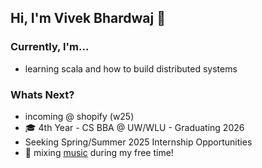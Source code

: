 ## Hi, I'm Vivek Bhardwaj 👋 

### Currently, I'm...
* learning scala and how to build distributed systems

### Whats Next?
* incoming @ shopify (w25)
* 🎓 4th Year - CS BBA @ UW/WLU - Graduating 2026
* Seeking Spring/Summer 2025 Internship Opportunities
* 🎹 mixing [music](https://www.instagram.com/vivekondeck/) during my free time!
